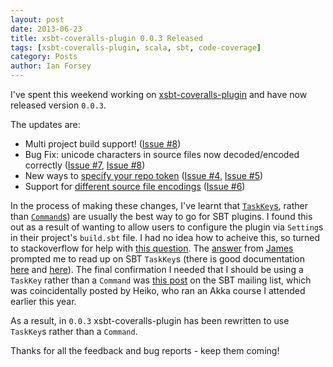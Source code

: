 ```yaml
---
layout: post
date: 2013-06-23
title: xsbt-coveralls-plugin 0.0.3 Released
tags: [xsbt-coveralls-plugin, scala, sbt, code-coverage]
category: Posts
author: Ian Forsey
---
```


I've spent this weekend working on [xsbt-coveralls-plugin](https://github.com/theon/xsbt-coveralls-plugin) and have now released version `0.0.3`.

The updates are:

  * Multi project build support! ([Issue #8](https://github.com/theon/xsbt-coveralls-plugin/issues/8))
  * Bug Fix: unicode characters in source files now decoded/encoded correctly ([Issue #7](https://github.com/theon/xsbt-coveralls-plugin/issues/7), [Issue #8](https://github.com/theon/xsbt-coveralls-plugin/issues/8))
  * New ways to [specify your repo token](https://github.com/theon/xsbt-coveralls-plugin#specifying-your-repo-token) ([Issue #4](https://github.com/theon/xsbt-coveralls-plugin/issues/4), [Issue #5](https://github.com/theon/xsbt-coveralls-plugin/issues/5))
  * Support for [different source file encodings](https://github.com/theon/xsbt-coveralls-plugin#custom-source-file-encoding) ([Issue #6](https://github.com/theon/xsbt-coveralls-plugin/issues/6))

In the process of making these changes, I've learnt that [`TaskKey`s](http://www.scala-sbt.org/release/docs/Extending/Plugins.html#example-plugin), rather than [`Command`s](http://www.scala-sbt.org/release/docs/Extending/Plugins.html#example-command-plugin)) are usually the best way to go for SBT plugins. I found this out as a result of wanting to allow users to configure the plugin via `Setting`s in their project's `build.sbt` file. I had no idea how to acheive this, so turned to stackoverflow for help with [this question](http://stackoverflow.com/q/17038663/936869). The [answer](http://stackoverflow.com/a/17100585/936869) from [James](http://stackoverflow.com/users/406984/james) prompted me to read up on SBT `TaskKey`s (there is good documentation [here](http://www.scala-sbt.org/0.12.3/docs/Getting-Started/Basic-Def.html#task-keys) and [here](http://www.scala-sbt.org/0.12.3/docs/Getting-Started/Custom-Settings.html)). The final confirmation I needed that I should be using a `TaskKey` rather than a `Command` was [this post](https://groups.google.com/d/msg/simple-build-tool/vgxkDSgOnlc/8OPkYlikmmAJ) on the SBT mailing list, which was coincidentally posted by Heiko, who ran an Akka course I attended earlier this year.

As a result, in `0.0.3` xsbt-coveralls-plugin has been rewritten to use `TaskKey`s rather than a `Command`.

Thanks for all the feedback and bug reports - keep them coming!